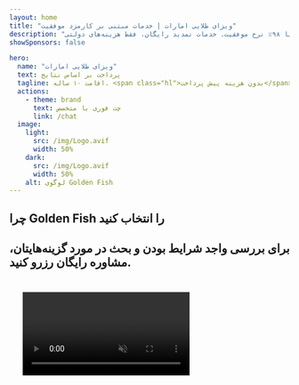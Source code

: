 ```yaml
---
layout: home
title: "ویزای طلایی امارات | خدمات مبتنی بر کارمزد موفقیت"
description: "ویزای اقامت ۱۰ ساله پریمیوم بدون هزینه پیش پرداخت - فقط پس از تایید پرداخت کنید. مدیریت کامل درخواست با ۹۸٪ نرخ موفقیت. خدمات تمدید رایگان، فقط هزینه‌های دولتی."
showSponsors: false

hero:
  name: "ویزای طلایی امارات"
  text: پرداخت بر اساس نتایج
  tagline: اقامت ۱۰ ساله. <span class="hl">بدون هزینه پیش پرداخت</span> - فقط پس از تایید پرداخت کنید. ۹۸٪ نرخ موفقیت.
  actions:
    - theme: brand
      text: چت فوری با متخصص
      link: /chat
  image:
    light:
      src: /img/Logo.avif
      width: 50%
    dark:
      src: /img/Logo.avif
      width: 50%
    alt: لوگوی Golden Fish
---
```


<FeatureCards :features="[
  {
    title: 'مزایای ویزای طلایی امارات',
    items: [
      'اعتبار ۱۰ ساله با امکان تمدید در صورت حفظ شرایط واجد شرایط بودن',
      '**نیازی به ورود به امارات هر ۶ ماه نیست**',
      'مالکیت ۱۰۰٪ کسب و کار مجاز است',
      'حمایت از اعضای خانواده و کارکنان خانگی نامحدود',
      'حمایت از فرزندان تا سن ۲۵ سالگی',
      'حمایت از والدین شامل می‌شود',
      'نیازی به اسپانسر یا کارفرما نیست'
    ],
    linkText: 'بیشتر بدانید',
    link: '../../company-registration/golden-visa#key-benefits-of-the-uae-golden-visa',
    icon: {
      light: '/img/iStock-1785818081.avif',
      dark: '/img/iStock-1203821481.avif',
      alt: 'خدمات ویزا',
      width: '100%'
    }
  },
  {
    title: 'نحوه دریافت ویزای طلایی امارات',
    // details: 'مسیر صلاحیت خود را انتخاب کنید:',
    items: [
      'سرمایه‌گذاری ۲ میلیون درهم در املاک امارات',
      'سپرده ۲ میلیون درهم در صندوق‌های سرمایه‌گذاری امارات',
      'کسب و کار با سرمایه ۲ میلیون درهم',
      'مشارکت سالانه ۲۵۰ هزار درهم FTA',
      'متخصصان ماهر',
      'نابغه‌های با استعداد'
    ],
    linkText: 'بیشتر بدانید',
    link: '../../company-registration/golden-visa#uae-golden-visa-eligibility-and-requirements',
    icon: {
      light: '/img/iStock-1333000394.avif',
      dark: '/img/iStock-584576538.avif',
      alt: 'خدمات ویزا',
      width: '10%'
    }
  },
  {
    title: 'فرآیند ویزای طلایی',
    bullet: '✓',
    items: [
      'ارزیابی اولیه واجد شرایط بودن',
      'آماده‌سازی و تایید اسناد',
      'معاینه پزشکی و بیومتریک',
      'ارسال و پردازش درخواست',
      'صدور Emirates ID و ویزا',
      'حمایت ویزای خانواده (اختیاری)'
    ],
    linkText: 'بیشتر بدانید',
    link: '../../company-registration/golden-visa#uae-golden-visa-application-process',
    icon: {
      light: '/img/ILONMASKID.webp',
      dark: '/img/ILONMASKID.webp',
      alt: 'خدمات ویزا',
      width: '100%'
    }
  }
]" />

## چرا Golden Fish را انتخاب کنید

<BenefitsList :features="[
  {
    icon: '🏢',
    title: 'تخصص محلی امارات',
    text: 'متخصصان اختصاصی در دبی راهنمایی تخصصی در هر مرحله از فرآیند ارائه می‌دهند.'
  },
  {
    icon: '📊',
    title: 'نرخ موفقیت اثبات شده',
    text: 'بیش از ۹۰٪ نرخ تأیید با صدها ویزا، حساب بانکی و ثبت شرکت صادر شده از طریق پردازش ممتاز ما.'
  },
  {
    icon: '💸',
    title: '**هزینه‌های مبتنی بر موفقیت**',
    text: '[فقط پس از تأیید پرداخت کنید](/uae-business/benefits/success-based-fees). شفافیت کامل بدون هزینه‌های پنهان.'
  },
]" />

## برای بررسی واجد شرایط بودن و بحث در مورد گزینه‌هایتان، مشاوره رایگان رزرو کنید.

<video  autoplay muted playsinline style="padding: 24px" >
  <source src="/img/iStock-2185912341.mp4" type="video/mp4">
</video>

<ContactForm buttonText="با متخصص صحبت کنید" />

<!-- <ImageGrid :images="[
  { src: '/img/ILONMASKID.webp', href: './immigration.md', alt: 'مهاجرت امارات متحده عربی' },
  { src: '/img/ILONMASKID.webp', href: './immigration.md', alt: 'مهاجرت امارات متحده عربی' },
]"/> -->
